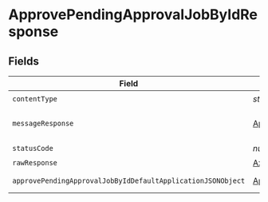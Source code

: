 # ApprovePendingApprovalJobByIdResponse


## Fields

| Field                                                                                                                                 | Type                                                                                                                                  | Required                                                                                                                              | Description                                                                                                                           |
| ------------------------------------------------------------------------------------------------------------------------------------- | ------------------------------------------------------------------------------------------------------------------------------------- | ------------------------------------------------------------------------------------------------------------------------------------- | ------------------------------------------------------------------------------------------------------------------------------------- |
| `contentType`                                                                                                                         | *string*                                                                                                                              | :heavy_check_mark:                                                                                                                    | N/A                                                                                                                                   |
| `messageResponse`                                                                                                                     | [ApprovePendingApprovalJobByIdMessageResponse](../../models/operations/approvependingapprovaljobbyidmessageresponse.md)               | :heavy_minus_sign:                                                                                                                    | A confirmation message.                                                                                                               |
| `statusCode`                                                                                                                          | *number*                                                                                                                              | :heavy_check_mark:                                                                                                                    | N/A                                                                                                                                   |
| `rawResponse`                                                                                                                         | [AxiosResponse](https://axios-http.com/docs/res_schema)                                                                               | :heavy_minus_sign:                                                                                                                    | N/A                                                                                                                                   |
| `approvePendingApprovalJobByIdDefaultApplicationJSONObject`                                                                           | [ApprovePendingApprovalJobByIdDefaultApplicationJSON](../../models/operations/approvependingapprovaljobbyiddefaultapplicationjson.md) | :heavy_minus_sign:                                                                                                                    | Error response.                                                                                                                       |